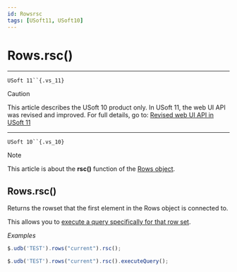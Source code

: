 ```yaml
---
id: Rowsrsc
tags: [USoft11, USoft10]
---
```

# Rows.rsc()



----

`USoft 11``{.vs_11}`

> [!CAUTION]
> This article describes the USoft 10 product only.
> In USoft 11, the web UI API was revised and improved. For full details, go to:
> [Revised web UI API in USoft 11](/docs/Web_and_app_UIs/UDB_udb/Revised_web_UI_API_in_USoft_11.md)

----

`USoft 10``{.vs_10}`

> [!NOTE]
> This article is about the **rsc()** function of the [Rows object](/docs/Web_and_app_UIs/UDB_Rows).

## **Rows.rsc()**

Returns the rowset that the first element in the Rows object is connected to.

This allows you to [execute a query specifically for that row set](/docs/Web_and_app_UIs/UDB_Rowset/RowsetexecuteQuery.md).

*Examples*

```js
$.udb('TEST').rows("current").rsc();

$.udb('TEST').rows("current").rsc().executeQuery();
```

 